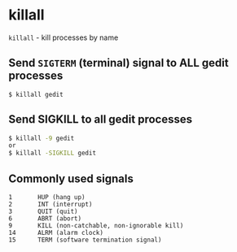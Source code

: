 # killall

`killall` - kill processes by name

## Send `SIGTERM` (terminal) signal to ALL gedit processes
`$ killall gedit`

## Send SIGKILL to all gedit processes
```bash
$ killall -9 gedit
or
$ killall -SIGKILL gedit
```

## Commonly used signals
```
1       HUP (hang up)
2       INT (interrupt)
3       QUIT (quit)
6       ABRT (abort)
9       KILL (non-catchable, non-ignorable kill)
14      ALRM (alarm clock)
15      TERM (software termination signal)
```

